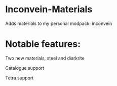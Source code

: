 # Inconvein-Materials
Adds materials to my personal modpack: inconvein

# Notable features:
Two new materials, steel and diarkrite

Catalogue support

Tetra support
